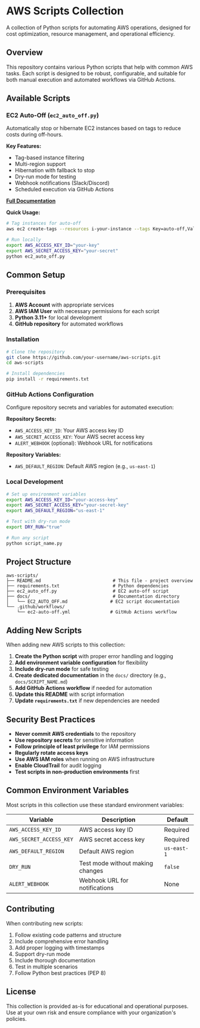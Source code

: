 # AWS Scripts Collection

A collection of Python scripts for automating AWS operations, designed for cost optimization, resource management, and operational efficiency.

## Overview

This repository contains various Python scripts that help with common AWS tasks. Each script is designed to be robust, configurable, and suitable for both manual execution and automated workflows via GitHub Actions.

## Available Scripts

### EC2 Auto-Off (`ec2_auto_off.py`)

Automatically stop or hibernate EC2 instances based on tags to reduce costs during off-hours.

**Key Features:**

- Tag-based instance filtering
- Multi-region support
- Hibernation with fallback to stop
- Dry-run mode for testing
- Webhook notifications (Slack/Discord)
- Scheduled execution via GitHub Actions

**[Full Documentation](docs/EC2_AUTO_OFF.md)**

**Quick Usage:**

```bash
# Tag instances for auto-off
aws ec2 create-tags --resources i-your-instance --tags Key=auto-off,Value=true

# Run locally
export AWS_ACCESS_KEY_ID="your-key"
export AWS_SECRET_ACCESS_KEY="your-secret"
python ec2_auto_off.py
```

## Common Setup

### Prerequisites

1. **AWS Account** with appropriate services
2. **AWS IAM User** with necessary permissions for each script
3. **Python 3.11+** for local development
4. **GitHub repository** for automated workflows

### Installation

```bash
# Clone the repository
git clone https://github.com/your-username/aws-scripts.git
cd aws-scripts

# Install dependencies
pip install -r requirements.txt
```

### GitHub Actions Configuration

Configure repository secrets and variables for automated execution:

**Repository Secrets:**

- `AWS_ACCESS_KEY_ID`: Your AWS access key ID
- `AWS_SECRET_ACCESS_KEY`: Your AWS secret access key
- `ALERT_WEBHOOK` (optional): Webhook URL for notifications

**Repository Variables:**

- `AWS_DEFAULT_REGION`: Default AWS region (e.g., `us-east-1`)

### Local Development

```bash
# Set up environment variables
export AWS_ACCESS_KEY_ID="your-access-key"
export AWS_SECRET_ACCESS_KEY="your-secret-key"
export AWS_DEFAULT_REGION="us-east-1"

# Test with dry-run mode
export DRY_RUN="true"

# Run any script
python script_name.py
```

## Project Structure

```
aws-scripts/
├── README.md                           # This file - project overview
├── requirements.txt                    # Python dependencies
├── ec2_auto_off.py                     # EC2 auto-off script
├── docs/                               # Documentation directory
│   └── EC2_AUTO_OFF.md                # EC2 script documentation
└── .github/workflows/
    └── ec2-auto-off.yml               # GitHub Actions workflow
```

## Adding New Scripts

When adding new AWS scripts to this collection:

1. **Create the Python script** with proper error handling and logging
2. **Add environment variable configuration** for flexibility
3. **Include dry-run mode** for safe testing
4. **Create dedicated documentation** in the `docs/` directory (e.g., `docs/SCRIPT_NAME.md`)
5. **Add GitHub Actions workflow** if needed for automation
6. **Update this README** with script information
7. **Update `requirements.txt`** if new dependencies are needed

## Security Best Practices

- **Never commit AWS credentials** to the repository
- **Use repository secrets** for sensitive information
- **Follow principle of least privilege** for IAM permissions
- **Regularly rotate access keys**
- **Use AWS IAM roles** when running on AWS infrastructure
- **Enable CloudTrail** for audit logging
- **Test scripts in non-production environments** first

## Common Environment Variables

Most scripts in this collection use these standard environment variables:

| Variable | Description | Default |
|----------|-------------|---------|
| `AWS_ACCESS_KEY_ID` | AWS access key ID | Required |
| `AWS_SECRET_ACCESS_KEY` | AWS secret access key | Required |
| `AWS_DEFAULT_REGION` | Default AWS region | `us-east-1` |
| `DRY_RUN` | Test mode without making changes | `false` |
| `ALERT_WEBHOOK` | Webhook URL for notifications | None |

## Contributing

When contributing new scripts:

1. Follow existing code patterns and structure
2. Include comprehensive error handling
3. Add proper logging with timestamps
4. Support dry-run mode
5. Include thorough documentation
6. Test in multiple scenarios
7. Follow Python best practices (PEP 8)

## License

This collection is provided as-is for educational and operational purposes. Use at your own risk and ensure compliance with your organization's policies.
